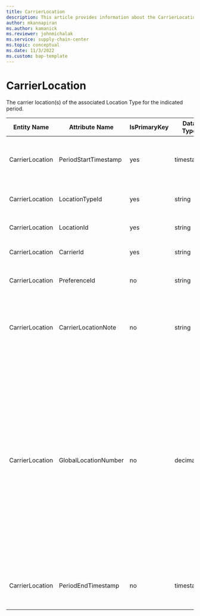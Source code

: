 ```yaml
---
title: CarrierLocation
description: This article provides information about the CarrierLocation entity.
author: mkannapiran
ms.author: kamanick
ms.reviewer: johnmichalak
ms.service: supply-chain-center
ms.topic: conceptual
ms.date: 11/3/2022
ms.custom: bap-template
---
```


# CarrierLocation

The carrier location(s) of the associated Location Type for the indicated period.

| **Entity Name** | **Attribute Name** | **IsPrimaryKey** | **Data Type** | **Data Length** | **Description** |
| --- | --- | --- | --- | --- | --- |
| CarrierLocation | PeriodStartTimestamp | yes | timestamp | 8 | The period start timestamp associated with the information. |
| CarrierLocation | LocationTypeId | yes | string | 36 | The unique identifier of a Location Type. |
| CarrierLocation | LocationId | yes | string | 36 | The unique identifier of a Location. |
| CarrierLocation | CarrierId | yes | string | 36 | The unique identifier of a Carrier. |
| CarrierLocation | PreferenceId | no | string | 36 | The unique identifier of a Preference. |
| CarrierLocation | CarrierLocationNote | no | string | 1024 | A note, comment or additional information regarding a Carrier Location. |
| CarrierLocation | GlobalLocationNumber | no | decimal | 16 | The Global Location Number (GLN) is a simple tool used to uniquely identify locations. It can be used to identify physical locations such as a warehouse, legal entities, or a function / department within a legal entity. The GLN is part of the GS1 system of standards. |
| CarrierLocation | PeriodEndTimestamp | no | timestamp | 8 | The period end timestamp associated with the information. |
